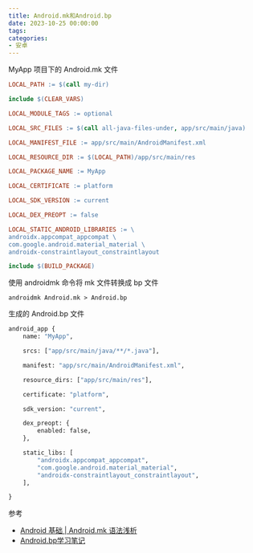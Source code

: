 ```yaml
---
title: Android.mk和Android.bp
date: 2023-10-25 00:00:00
tags:
categories:
- 安卓
---
```


MyApp 项目下的 Android.mk 文件

```makefile
LOCAL_PATH := $(call my-dir)

include $(CLEAR_VARS)

LOCAL_MODULE_TAGS := optional

LOCAL_SRC_FILES := $(call all-java-files-under, app/src/main/java)

LOCAL_MANIFEST_FILE := app/src/main/AndroidManifest.xml

LOCAL_RESOURCE_DIR := $(LOCAL_PATH)/app/src/main/res

LOCAL_PACKAGE_NAME := MyApp

LOCAL_CERTIFICATE := platform

LOCAL_SDK_VERSION := current

LOCAL_DEX_PREOPT := false

LOCAL_STATIC_ANDROID_LIBRARIES := \
androidx.appcompat_appcompat \
com.google.android.material_material \
androidx-constraintlayout_constraintlayout

include $(BUILD_PACKAGE)
```

使用 androidmk 命令将 mk 文件转换成 bp 文件

```shell
androidmk Android.mk > Android.bp
```

生成的 Android.bp 文件 

```makefile
android_app {
    name: "MyApp",

    srcs: ["app/src/main/java/**/*.java"],

    manifest: "app/src/main/AndroidManifest.xml",

    resource_dirs: ["app/src/main/res"],

    certificate: "platform",

    sdk_version: "current",

    dex_preopt: {
        enabled: false,
    },

    static_libs: [
        "androidx.appcompat_appcompat",
        "com.google.android.material_material",
        "androidx-constraintlayout_constraintlayout",
    ],

}
```

参考

+ [Android 基础 | Android.mk 语法浅析](https://juejin.cn/post/6844904127395282951?searchId=202310251156325A0DEBA430445AA24468)
+ [Android.bp学习笔记](https://juejin.cn/post/6844904089659113486?searchId=20231025151537B84BE043BE3A46B0207D)